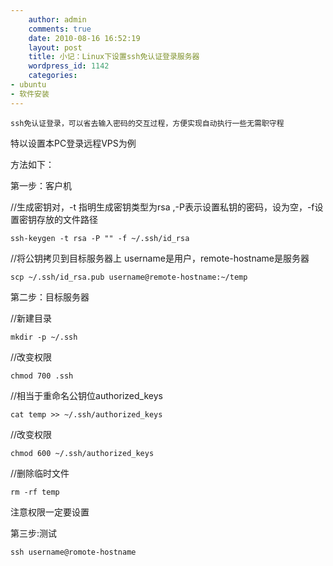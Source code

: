 ```yaml
---
    author: admin
    comments: true
    date: 2010-08-16 16:52:19
    layout: post
    title: 小记：Linux下设置ssh免认证登录服务器
    wordpress_id: 1142
    categories:
- ubuntu
- 软件安装
---
```


    ssh免认证登录，可以省去输入密码的交互过程，方便实现自动执行一些无需职守程

特以设置本PC登录远程VPS为例

方法如下：

第一步：客户机

//生成密钥对，-t 指明生成密钥类型为rsa ,-P表示设置私钥的密码，设为空，-f设置密钥存放的文件路径

    ssh-keygen -t rsa -P "" -f ~/.ssh/id_rsa

//将公钥拷贝到目标服务器上 username是用户，remote-hostname是服务器

    scp ~/.ssh/id_rsa.pub username@remote-hostname:~/temp 

第二步：目标服务器

//新建目录 

    mkdir -p ~/.ssh  

//改变权限

    chmod 700 .ssh  

//相当于重命名公钥位authorized_keys

    cat temp >> ~/.ssh/authorized_keys

//改变权限  

    chmod 600 ~/.ssh/authorized_keys 

//删除临时文件

    rm -rf temp 

注意权限一定要设置

第三步:测试

    ssh username@romote-hostname

